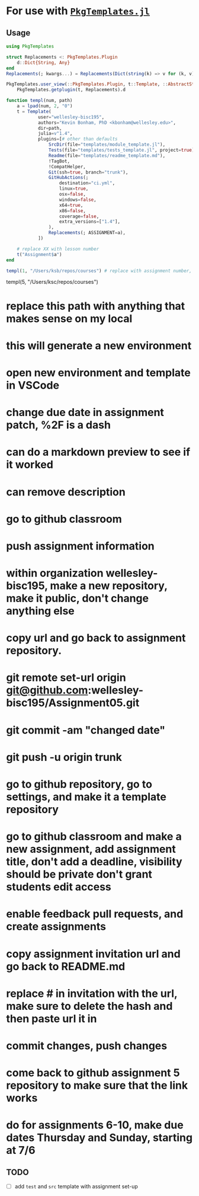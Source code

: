 # For use with [`PkgTemplates.jl`][pkgtemplates]

## Usage

```julia
using PkgTemplates

struct Replacements <: PkgTemplates.Plugin
    d::Dict{String, Any}
end
Replacements(; kwargs...) = Replacements(Dict(string(k) => v for (k, v) in pairs(kwargs)))

PkgTemplates.user_view(::PkgTemplates.Plugin, t::Template, ::AbstractString) =
    PkgTemplates.getplugin(t, Replacements).d

function templ(num, path)
    a = lpad(num, 2, "0")
    t = Template(
            user="wellesley-bisc195",
            authors="Kevin Bonham, PhD <kbonham@wellesley.edu>",
            dir=path,
            julia=v"1.4",
            plugins=[# other than defaults
                SrcDir(file="templates/module_template.jl"),
                Tests(file="templates/tests_template.jl", project=true),
                Readme(file="templates/readme_template.md"),
                !TagBot,
                !CompatHelper,
                Git(ssh=true, branch="trunk"),
                GitHubActions(;
                    destination="ci.yml",
                    linux=true,
                    osx=false,
                    windows=false,
                    x64=true,
                    x86=false,
                    coverage=false,
                    extra_versions=["1.4"],
                ),
                Replacements(; ASSIGNMENT=a),
            ])

    # replace XX with lesson number
    t("Assignment$a")
end

templ(1, "/Users/ksb/repos/courses") # replace with assignment number, correct path
```
templ(5, "/Users/ksc/repos/courses")
# replace this path with anything that makes sense on my local

# this will generate a new environment
# open new environment and template in VSCode
# change due date in assignment patch, %2F is a dash
# can do a markdown preview to see if it worked
# can remove description
# go to github classroom
# push assignment information 
# within organization wellesley-bisc195, make a new repository, make it public, don't change anything else
# copy url and go back to assignment repository. 
# git remote set-url origin git@github.com:wellesley-bisc195/Assignment05.git
# git commit -am "changed date"
# git push -u origin trunk
# go to github repository, go to settings, and make it a template repository
# go to github classroom and make a new assignment, add assignment title, don't add a deadline, visibility should be private don't grant students edit access
# enable feedback pull requests, and create assignments
# copy assignment invitation url and go back to README.md
# replace # in invitation with the url, make sure to delete the hash and then paste url it in
# commit changes, push changes
# come back to github assignment 5 repository to make sure that the link works
# do for assignments 6-10, make due dates Thursday and Sunday, starting at 7/6

## TODO

- [ ] add `test` and `src` template with assignment set-up

[pkgtemplates]: https://invenia.github.io/PkgTemplates.jl/dev/user/#PkgTemplates.GitHubActions
